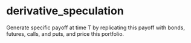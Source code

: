 # derivative_speculation
Generate specific payoff at time T by replicating this payoff with bonds, futures, calls, and puts, and price this portfolio.
